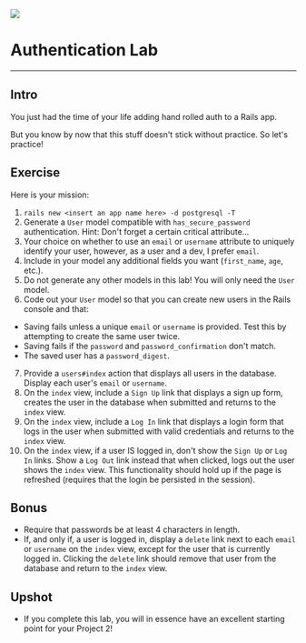 ![](https://encrypted-tbn1.gstatic.com/images?q=tbn:ANd9GcS77dTZfMjKpOPNhxPNj-hd5rTkSgsCPXZaVOKBd_1nqVxPV_Xm)

# Authentication Lab
---

## Intro

You just had the time of your life adding hand rolled auth to a Rails app. 

But you know by now that this stuff doesn't stick without practice. So let's practice!

## Exercise

Here is your mission:

1. `rails new <insert an app name here> -d postgresql -T`
2. Generate a `User` model compatible with `has_secure_password` authentication. Hint: Don't forget a certain critical attribute...
3. Your choice on whether to use an `email` or `username` attribute to uniquely identify your user, however, as a user and a dev, I prefer `email`.
4. Include in your model any additional fields you want (`first_name`, `age`, etc.).
5. Do not generate any other models in this lab! You will only need the `User` model.
6. Code out your `User` model so that you can create new users in the Rails console and that:
  - Saving fails unless a unique `email` or `username` is provided.  Test this by attempting to create the same user twice.
  - Saving fails if the `password` and `password_confirmation` don't match.
  - The saved user has a `password_digest`.
7. Provide a `users#index` action that displays all users in the database. Display each user's `email` or `username`. 
8. On the `index` view, include a `Sign Up` link that displays a sign up form, creates the user in the database when submitted and returns to the `index` view.
9. On the `index` view, include a `Log In` link that displays a login form that logs in the user when submitted with valid credentials and returns to the `index` view.
10. On the `index` view, if a user IS logged in, don't show the `Sign Up` or `Log In` links. Show a `Log Out` link instead that when clicked, logs out the user shows the `index` view. This functionality should hold up if the page is refreshed (requires that the login be persisted in the session).

## Bonus

- Require that passwords be at least 4 characters in length.
- If, and only if, a user is logged in, display a `delete` link next to each `email` or `username` on the `index` view, except for the user that is currently logged in. Clicking the `delete` link should remove that user from the database and return to the `index` view.

## Upshot

- If you complete this lab, you will in essence have an excellent starting point for your Project 2!
